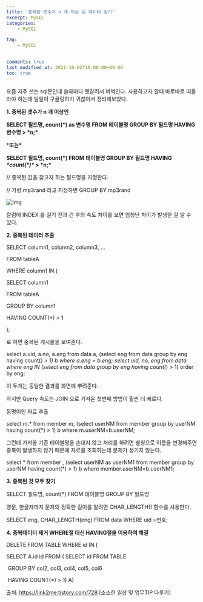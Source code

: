 ```yaml
---
title: '중복된 갯수가 n 개 이상 및 데이터 찾기'
excerpt: MySQL
categories:
    - MySQL

tag:
    - MySQL
    

comments: true
last_modified_at: 2021-10-02T10:00:00+09:00
toc: true
---
```

요즘 자주 쓰는 sql문인데 쓸때마다 헷갈려서 버벅인다.
사용하고자 할때 바로바로 떠올라야 하는데 일일이 구글링하기 귀찮아서 정리해보았다.

**1. 중복된 갯수가 n 개 이상인**


**SELECT 필드명, count(\*) as 변수명 FROM 테이블명 GROUP BY 필드명 HAVING 변수명 > \*n;\***

***또는\***

**SELECT 필드명, count(\*) FROM 테이블명 GROUP BY 필드명 HAVING** ***\*count(\*)\** > \*n;\***



// 중복된 값을 찾고자 하는 필드명을 지정한다. 

// 가령 mp3rand 라고 지정하면 GROUP BY mp3rand





![img](https://t1.daumcdn.net/cfile/tistory/2724443F55A2682E1E)



칼럼에 INDEX 를 걸기 전과 건 후의 속도 차이를 보면 엄청난 차이가 발생한 걸 알 수 있다.



**2. 중복된 데이터 추출**

SELECT column1, column2, column3, ...

FROM tableA

WHERE column1 IN (

SELECT column1

FROM tableA

GROUP BY column1

HAVING COUNT(*) > 1

);


로 하면 중복된 게시물을 보여준다.

select a.uid, a.no, a.eng from data a, (select eng from data group by eng having count(*) > 1) b where a.eng = b.eng;
select uid, no, eng from data where eng IN (select eng from data group by eng having count(*) > 1) order by eng;



이 두개는 동일한 결과를 화면에 뿌려준다.

하지만 Query 속도는 JOIN 으로 가져온 첫번째 방법이 훨씬 더 빠르다.



동명이인 자료 추출

select m.* from member m, (select userNM from member group by userNM having count(*) > 1) b where m.userNM=b.userNM;



그런데 가져올 기존 테이블명을 손대지 않고 처리를 하려면 별칭으로 이름을 변경해주면 중복이 발생하지 않기 때문에 자료를 조회하는데 문제가 생기지 않는다.

select * from member , (select userNM as userNM1 from member group by userNM having count(*) > 1) b where member.userNM=b.userNM1;





**3. 중복된 것 모두 찾기**

SELECT 필드명, count(*) FROM 테이블명 GROUP BY 필드명



영문, 한글자까지 문자의 정확한 길이를 알려면 CHAR_LENGTH() 함수를 사용한다.

SELECT eng, CHAR_LENGTH(eng) FROM data WHERE uid =번호;



**4. 중복데이터 제거 WHERE절 대신 HAVING절을 이용하여 해결**

DELETE FROM TABLE WHERE id IN (

SELECT A.id id FROM ( SELECT id FROM TABLE

​      GROUP BY col2, col3, col4, col5, col6

​         HAVING COUNT(*)  >  1)  A)



출처: https://link2me.tistory.com/728 [소소한 일상 및 업무TIP 다루기]